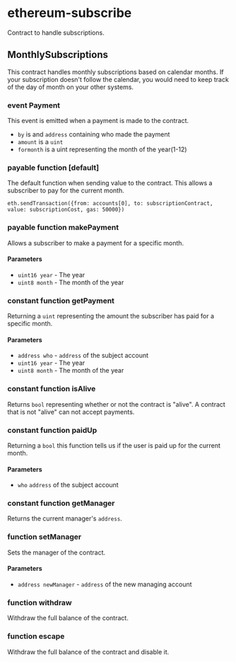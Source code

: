 # ethereum-subscribe

Contract to handle subscriptions.

## MonthlySubscriptions

This contract handles monthly subscriptions based on calendar months.  If your
subscription doesn't follow the calendar, you would need to keep track of the 
day of month on your other systems.

### event Payment

This event is emitted when a payment is made to the contract.

 - `by` is and `address` containing who made the payment
 - `amount` is a `uint`
 - `formonth` is a uint representing the month of the year(1-12)

### payable function [default]

The default function when sending value to the contract.  This allows a 
subscriber to pay for the current month.

    eth.sendTransaction({from: accounts[0], to: subscriptionContract, value: subscriptionCost, gas: 50000})

### payable function makePayment

Allows a subscriber to make a payment for a specific month.

#### Parameters

 - `uint16 year` - The year
 - `uint8 month` - The month of the year

### constant function getPayment

Returning a `uint` representing the amount the subscriber has paid for a 
specific month.

#### Parameters

 - `address who` - `address` of the subject account
 - `uint16 year` - The year
 - `uint8 month` - The month of the year

### constant function isAlive

Returns `bool` representing whether or not the contract is "alive".  A contract
that is not "alive" can not accept payments.

### constant function paidUp

Returning a `bool` this function tells us if the user is paid up for the current
month.

#### Parameters

 - `who` `address` of the subject account

### constant function getManager

Returns the current manager's `address`.

### function setManager

Sets the manager of the contract.

#### Parameters

 - `address newManager` - `address` of the new managing account

### function withdraw

Withdraw the full balance of the contract.

### function escape

Withdraw the full balance of the contract and disable it.




